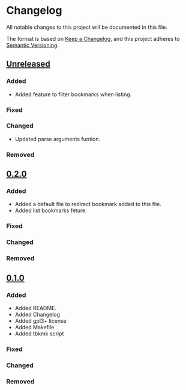# Changelog

All notable changes to this project will be documented in this file.

The format is based on [Keep a Changelog](https://keepachangelog.com/en/1.0.0/),
and this project adheres to [Semantic Versioning](https://semver.org/spec/v2.0.0.html).

## [Unreleased]

### Added

* Added feature to filter bookmarks when listing.

### Fixed

### Changed

* Updated parse arguments funtion.

### Removed

## [0.2.0]

### Added

* Added a default file to redirect bookmark added to this file.
* Added list bookmarks feture.

### Fixed

### Changed

### Removed

## [0.1.0]

### Added 

* Added README.
* Added Changelog
* Added gpl3+ license
* Added Makefile
* Added tbkmk script

### Fixed

### Changed

### Removed

[unreleased]: https://github.com/TinyToolSH/tbkmk/compare/0.2.0...HEAD
[0.2.0]: https://github.com/TinyToolSH/tbkmk/compare/0.1.0...0.2.0
[0.1.0]: https://github.com/TinyToolSH/tbkmk/releases/tag/0.1.0
